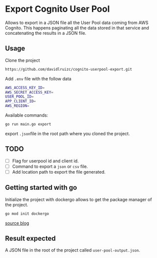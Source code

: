 # Export Cognito User Pool

Allows to export in a JSON file all the User Pool data coming from AWS Cognito. This happens paginating all the data stored in that service and concatenating the results in a JSON file.

## Usage

Clone the project

```sh
https://github.com/davidlruizc/cognito-userpool-export.git
```

Add `.env` file with the follow data

```sh
AWS_ACCESS_KEY_ID=
AWS_SECRET_ACCESS_KEY=
USER_POOL_ID=
APP_CLIENT_ID=
AWS_REGION=
```

Available commands:

```sh
go run main.go export
```
export `.json`file in the root path where you cloned the project.


## TODO

- [ ] Flag for userpool id and client id.
- [ ] Command to export a `json` or `csv` file.
- [ ] Add location path to export the file generated.

## Getting started with go

Initialize the project with dockergo allows to get the package manager of the project.

```sh
go mod init dockergo
```

[source blog](https://medium.com/@alemarcha/primera-aplicaci%C3%B3n-go-usando-docker-6b4618833073)

## Result expected

A JSON file in the root of the project called `user-pool-output.json`.

